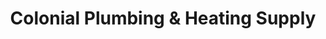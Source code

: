 ---
title: "Colonial Plumbing & Heating Supply"
url: /albany/colonial-plumbing-und-heating-supply/
shop: Baumarkt
---